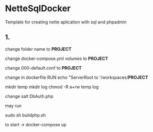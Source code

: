 # NetteSqlDocker
Template for creating nette aplication with sql and phpadmin


## 1.
change folder name to **PROJECT**

change docker-compose.yml volumes to **PROJECT**
 
change 000-default.conf to **PROJECT**

change in dockerfile RUN echo "ServerRoot to '/workspaces/**PROJECT**


mkdir temp
mkdir log
chmod -R a+rw temp log

change salt DbAuth.php

may run 

sudo sh buildphp.sh


to start -> docker-compose up
